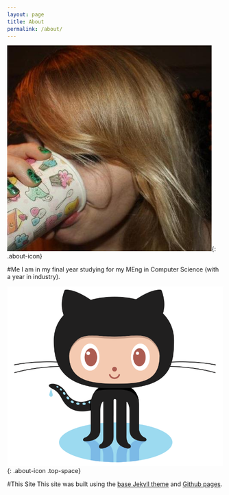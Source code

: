 ```yaml
---
layout: page
title: About
permalink: /about/
---
```


![My Face](/assets/about/me.jpg){: .about-icon}

#Me
I am in my final year studying for my MEng in Computer Science (with a year in industry).

![Octocat](/assets/about/octocat.png){: .about-icon .top-space}

#This Site
This site was built using the [base Jekyll theme](http://jekyllrb.com/) and [Github pages](https://pages.github.com/).

